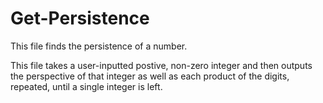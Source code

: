 # Get-Persistence
This file finds the persistence of a number.

This file takes a user-inputted postive, non-zero integer and then
outputs the perspective of that integer as well as each product of the digits, repeated,
until a single integer is left.

